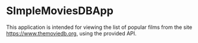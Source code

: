 # SImpleMoviesDBApp

This application is intended for viewing the list of popular films
from the site https://www.themoviedb.org, using the provided API.
